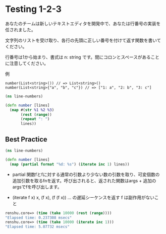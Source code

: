 # Testing 1-2-3

あなたのチームは新しいテキストエディタを開発中で、あなたは行番号の実装を任されました。

文字列のリストを受け取り、各行の先頭に正しい番号を付けて返す関数を書いてください。

行番号は1から始まり、書式は n: string です。間にコロンとスペースがあることに注意してください。

例
```
number(List<string>()) // => List<string>()
number(List<string>{"a", "b", "c"}) // => ["1: a", "2: b", "3: c"]
```

```clojure
(ns line-numbers)

(defn number [lines]
  (map #(str %1 %2 %3)
       (rest (range))
       (repeat ": ")
       lines))
```

## Best Practice
```clojure
(ns line-numbers)

(defn number [lines]
  (map (partial format "%d: %s") (iterate inc 1) lines))
```  

* partial
  関数fとfに対する通常の引数より少ない数の引数を取り、可変個数の追加引数を取るfnを返す。呼び出されると、返された関数はargs + 追加のargsでfを呼び出します。

*  (iterate f x)
  x, (f x), (f (f x)) … の遅延シーケンスを返す f は副作用がないこと

```clojure
renshu.core=> (time (take 10000 (rest (range))))
"Elapsed time: 0.237308 msecs"
renshu.core=> (time (take 10000 (iterate inc 1)))
"Elapsed time: 5.07732 msecs"
```